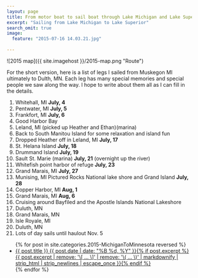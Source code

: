 ```yaml
---
layout: page
title: From motor boat to sail boat through Lake Michigan and Lake Superior
excerpt: "Sailing from Lake Michigan to Lake Superior"
search_omit: true
image:
  feature: "2015-07-16 14.03.21.jpg"
  
---
```

![2015 map]({{ site.imagehost }}/2015-map.png "Route")

For the short version, here is a list of legs I sailed from Muskegon MI ultimately to Dulth, MN. Each leg has many special memories and special people we saw along the way. I hope to write about them all as I can fill in the details.

  1. Whitehall, MI **July, 4**
  2. Pentwater, MI **July, 5**
  3. Frankfort, MI **July, 6**
  4. Good Harbor Bay 
  5. Leland, MI (picked up Heather and Ethan)(marina)
  6. Back to South Manitou Island for some relaxation and island fun
  7. Dropped Heather off in Leland, MI **July, 17**
  8. St. Helana Island **July, 18**
  9. Drummand Island **July, 19**
  10. Sault St. Marie (marina) **July, 21** (overnight up the river)
  11. Whitefish point harbor of refuge **July, 23**
  12. Grand Marais, MI **July, 27**
  13. Munising, MI Pictured Rocks National lake shore and Grand Island **July, 28**
  14. Copper Harbor, MI **Aug, 1**
  15. Grand Marais, MI **Aug, 6**
  16. Cruising around Bayfiled and the Apostle Islands National Lakeshore
  17. Duluth, MN
  18. Grand Marais, MN
  19. Isle Royale, MI
  20. Duluth, MN
  21. Lots of day sails until haulout Nov. 5


<ul class="post-list">
{% for post in site.categories.2015-MichiganToMinnesota reversed %} 
  <li><article><a href="{{ site.url }}{{ post.url }}">{{ post.title }} <span class="entry-date"><time datetime="{{ post.date | date_to_xmlschema }}">{{ post.date | date: "%B %d, %Y" }}</time></span>{% if post.excerpt %} <span class="excerpt">{{ post.excerpt | remove: '\[ ... \]' | remove: '\( ... \)' | markdownify | strip_html | strip_newlines | escape_once }}</span>{% endif %}</a></article></li>
{% endfor %}
</ul>
